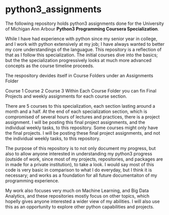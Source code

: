 # python3_assignments

The following repository holds python3 assignments done for the University of Michigan Ann Arbour **Python3 Programming Coursera Specialization**. 

While I have had experience with python since my senior year in college, and I work with python extensively at my job; I have always wanted to better my core understandings of the languague. This repository is a reflection of that as I follow this specialization. The initial courses dive into the basics; but the the specialization progressively looks at much more advanced concepts as the course timeline proceeds.

The respository devides itself in Course Folders under an Assignments Folder

Course 1
Course 2
Course 3
Within Each Course Folder you can fin Final Projects and weekly assignments for each course section.

There are 5 courses to this specialization, each section lasting around a month and a half. At the end of each specialization section, which is compromised of several hours of lectures and practices, there is a project assignment. I will be posting this final project assignments, and the individual weekly tasks, to this repository. Some courses might only have the final projects. I will be posting these final project assignments, and not the individual weekly tasks, to this repository.

The purpose of this repository is to not only document my progress, but also to allow anyone interested in understanding my python3 progress (outside of work, since most of my projects, repositories, and packages are in made for a private institution), to take a look. I would say most of this code is very basic in comparison to what I do everyday, but I think it is necessary; and works as a foundation for all future documentaiton of my programming experience.

My work also focuses very much on Machine Learning, and Big Data Analytics, and these repositories mostly focus on other topics, which hopelly gives anyone interested a wider view of my abilities. I will also use this as an opportunity to explore other python capabilities and projects.
